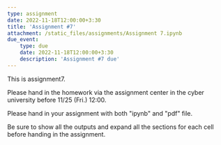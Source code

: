 ```yaml
---
type: assignment
date: 2022-11-18T12:00:00+3:30
title: 'Assignment #7'
attachment: /static_files/assignments/Assignment 7.ipynb
due_event: 
    type: due
    date: 2022-11-18T12:00:00+3:30
    description: 'Assignment #7 due'
---
```

This is assignment7.

Please hand in the homework via the assignment center in the cyber university before 11/25 (Fri.) 12:00.

Please hand in your assignment with both "ipynb" and "pdf" file.

Be sure to show all the outputs and expand all the sections for each cell before handing in the assignment.
